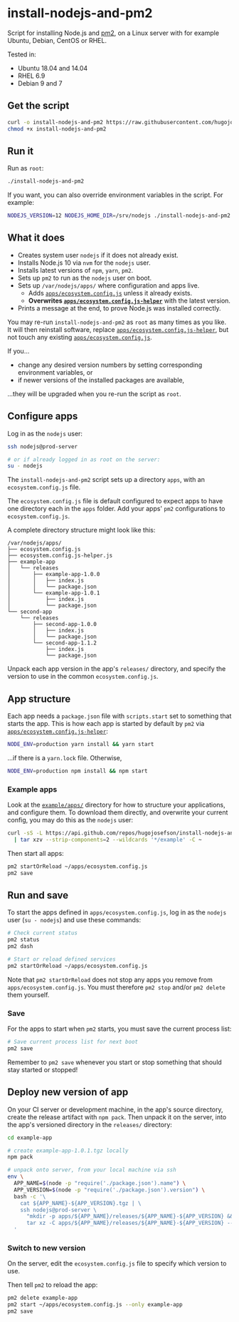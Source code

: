 # install-nodejs-and-pm2

Script for installing Node.js and [pm2](https://pm2.keymetrics.io/), on a Linux server with for example Ubuntu, Debian, CentOS or RHEL.

Tested in:

 * Ubuntu 18.04 and 14.04
 * RHEL 6.9
 * Debian 9 and 7

## Get the script

```bash
curl -o install-nodejs-and-pm2 https://raw.githubusercontent.com/hugojosefson/install-nodejs-and-pm2/master/install-nodejs-and-pm2
chmod +x install-nodejs-and-pm2
```

## Run it

Run as `root`:

```bash
./install-nodejs-and-pm2
```

If you want, you can also override environment variables in the script. For example:

```bash
NODEJS_VERSION=12 NODEJS_HOME_DIR=/srv/nodejs ./install-nodejs-and-pm2
```

## What it does

 * Creates system user `nodejs` if it does not already exist.
 * Installs Node.js 10 via `nvm` for the `nodejs` user.
 * Installs latest versions of `npm`, `yarn`, `pm2`.
 * Sets up `pm2` to run as the `nodejs` user on boot.
 * Sets up `/var/nodejs/apps/` where configuration and apps live.
     * Adds [`apps/ecosystem.config.js`](example/apps/ecosystem.config.js) unless it already exists.
     * **Overwrites [`apps/ecosystem.config.js-helper`](example/apps/ecosystem.config.js-helper.js)** with the latest version.
 * Prints a message at the end, to prove Node.js was installed correctly.

You may re-run `install-nodejs-and-pm2` as `root` as many times as you like. It will then reinstall
software, replace [`apps/ecosystem.config.js-helper`](example/apps/ecosystem.config.js-helper.js),
but not touch any existing [`apps/ecosystem.config.js`](example/apps/ecosystem.config.js).

If you...

 * change any desired version numbers by setting corresponding
environment variables, or
 * if newer versions of the installed packages are available,

...they will be upgraded when you re-run the script as `root`.

## Configure apps

Log in as the `nodejs` user:

```bash
ssh nodejs@prod-server

# or if already logged in as root on the server:
su - nodejs
```

The `install-nodejs-and-pm2` script sets up a directory `apps`, with an `ecosystem.config.js` file.

The `ecosystem.config.js` file is default configured to expect apps to have one directory each in
the `apps` folder. Add your apps' `pm2` configurations to `ecosystem.config.js`.

A complete directory structure might look like this:

```
/var/nodejs/apps/
├── ecosystem.config.js
├── ecosystem.config.js-helper.js
├── example-app
│   └── releases
│       ├── example-app-1.0.0
│       │   ├── index.js
│       │   └── package.json
│       └── example-app-1.0.1
│           ├── index.js
│           └── package.json
└── second-app
    └── releases
        ├── second-app-1.0.0
        │   ├── index.js
        │   └── package.json
        └── second-app-1.1.2
            ├── index.js
            └── package.json
```

Unpack each app version in the app's `releases/` directory, and specify the version to use in the
common `ecosystem.config.js`.

## App structure

Each app needs a `package.json` file with `scripts.start` set to something that starts the app. This
is how each app is started by default by `pm2` via
[`apps/ecosystem.config.js-helper`](example/apps/ecosystem.config.js-helper.js):

```bash
NODE_ENV=production yarn install && yarn start
```

...if there is a `yarn.lock` file. Otherwise,

```bash
NODE_ENV=production npm install && npm start
```

### Example apps

Look at the [`example/apps/`](./example/apps) directory for how to structure your applications, and
configure them. To download them directly, and overwrite your current config, you may do this as the
`nodejs` user:

```bash
curl -sS -L https://api.github.com/repos/hugojosefson/install-nodejs-and-pm2/tarball/master \
  | tar xzv --strip-components=2 --wildcards '*/example' -C ~
```

Then start all apps:

```bash
pm2 startOrReload ~/apps/ecosystem.config.js
pm2 save
```

## Run and save

To start the apps defined in `apps/ecosystem.config.js`, log in as the `nodejs` user (`su - nodejs`)
and use these commands:

```bash
# Check current status
pm2 status
pm2 dash

# Start or reload defined services
pm2 startOrReload ~/apps/ecosystem.config.js
```

Note that `pm2 startOrReload` does not stop any apps you remove from `apps/ecosystem.config.js`.
You must therefore `pm2 stop` and/or `pm2 delete` them yourself.

### Save

For the apps to start when `pm2` starts, you must save the current process list:

```bash
# Save current process list for next boot
pm2 save
```
Remember to `pm2 save` whenever you start or stop something that should stay started or stopped!

## Deploy new version of app

On your CI server or development machine, in the app's source directory, create the release artifact
with `npm pack`. Then unpack it on the server, into the app's versioned directory in the `releases/`
directory:

```bash
cd example-app

# create example-app-1.0.1.tgz locally
npm pack

# unpack onto server, from your local machine via ssh
env \
  APP_NAME=$(node -p "require('./package.json').name") \
  APP_VERSION=$(node -p "require('./package.json').version") \
  bash -c '\
    cat ${APP_NAME}-${APP_VERSION}.tgz | \
    ssh nodejs@prod-server \
      "mkdir -p apps/${APP_NAME}/releases/${APP_NAME}-${APP_VERSION} && \
      tar xz -C apps/${APP_NAME}/releases/${APP_NAME}-${APP_VERSION} --strip-components=1" \
  '
```

### Switch to new version

On the server, edit the `ecosystem.config.js` file to specify which version to use.

Then tell `pm2` to reload the app:

```bash
pm2 delete example-app
pm2 start ~/apps/ecosystem.config.js --only example-app
pm2 save
```

